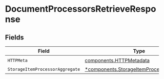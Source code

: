 # DocumentProcessorsRetrieveResponse


## Fields

| Field                                                                                                 | Type                                                                                                  | Required                                                                                              | Description                                                                                           |
| ----------------------------------------------------------------------------------------------------- | ----------------------------------------------------------------------------------------------------- | ----------------------------------------------------------------------------------------------------- | ----------------------------------------------------------------------------------------------------- |
| `HTTPMeta`                                                                                            | [components.HTTPMetadata](../../models/components/httpmetadata.md)                                    | :heavy_check_mark:                                                                                    | N/A                                                                                                   |
| `StorageItemProcessorAggregate`                                                                       | [*components.StorageItemProcessorAggregate](../../models/components/storageitemprocessoraggregate.md) | :heavy_minus_sign:                                                                                    | N/A                                                                                                   |